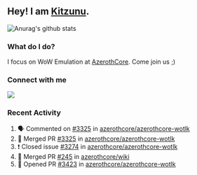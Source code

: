## Hey! I am [Kitzunu](https://Github.com/Kitzunu).

![Anurag's github stats](https://github-readme-stats.kitzunu.vercel.app/api?username=Kitzunu&show_icons=true)

### What do I do?

I focus on WoW Emulation at [AzerothCore](https://Github.com/AzerothCore). Come join us ;)

### Connect with me
[![](https://img.shields.io/badge/AzerothCore%20Discord-Connect%20with%20me!-green)](https://discord.com/invite/gkt4y2x)

### Recent Activity

<!--START_SECTION:activity-->
1. 🗣 Commented on [#3325](https://github.com//azerothcore/azerothcore-wotlk/issues/3325) in [azerothcore/azerothcore-wotlk](https://github.com//azerothcore/azerothcore-wotlk)
2. 🎉 Merged PR [#3325](https://github.com//azerothcore/azerothcore-wotlk/pull/3325) in [azerothcore/azerothcore-wotlk](https://github.com//azerothcore/azerothcore-wotlk)
3. ❗️ Closed issue [#3274](https://github.com//azerothcore/azerothcore-wotlk/issues/3274) in [azerothcore/azerothcore-wotlk](https://github.com//azerothcore/azerothcore-wotlk)
4. 🎉 Merged PR [#245](https://github.com//azerothcore/wiki/pull/245) in [azerothcore/wiki](https://github.com//azerothcore/wiki)
5. 💪 Opened PR [#3423](https://github.com//azerothcore/azerothcore-wotlk/pull/3423) in [azerothcore/azerothcore-wotlk](https://github.com//azerothcore/azerothcore-wotlk)
<!--END_SECTION:activity-->
